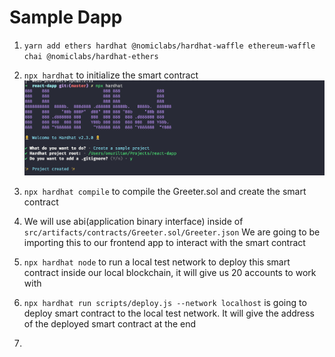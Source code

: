 # Sample Dapp

1. `yarn add ethers hardhat @nomiclabs/hardhat-waffle ethereum-waffle chai @nomiclabs/hardhat-ethers`
2. `npx hardhat` to initialize the smart contract
   ![Alt text](https://github.com/onuriltan/sample-dapp/blob/master/public/Screenshot%202021-05-30%20at%2012.48.03.png?raw=true "Optional title")
3. `npx hardhat compile` to compile the Greeter.sol and create the smart contract
4. We will use abi(application binary interface) inside of `src/artifacts/contracts/Greeter.sol/Greeter.json`
   We are going to be importing this to our frontend app to interact with the smart contract

5. `npx hardhat node` to run a local test network
   to deploy this smart contract inside our local blockchain, it will give us 20 accounts to work with

6. `npx hardhat run scripts/deploy.js --network localhost` is going to deploy smart contract to the local test network. It will
   give the address of the deployed smart contract at the end

7.

